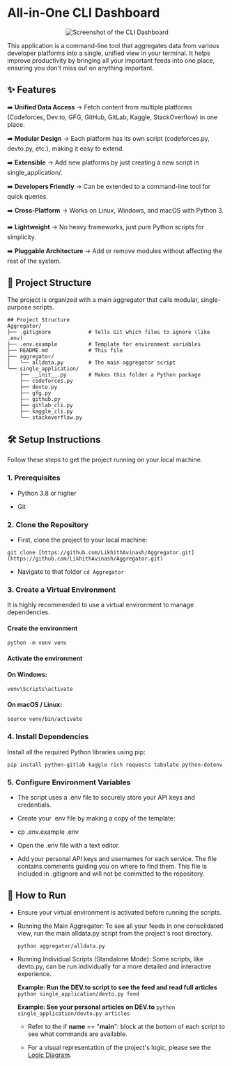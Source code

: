 # All-in-One CLI Dashboard
<p align="center">
<img alt="Screenshot of the CLI Dashboard" src="https://github.com/user-attachments/assets/bb843f7b-dd98-41f3-a4a8-586c2abc5312" />
</p>

This application is a command-line tool that aggregates data from various developer platforms into a single, unified view in your terminal. It helps improve productivity by bringing all your important feeds into one place, ensuring you don't miss out on anything important.

## ✨ Features
:arrow_right: **Unified Data Access** → Fetch content from multiple platforms (Codeforces, Dev.to, GFG, GitHub, GitLab, Kaggle, StackOverflow) in one place.

:arrow_right: **Modular Design** → Each platform has its own script (codeforces.py, devto.py, etc.), making it easy to extend.

:arrow_right: **Extensible** → Add new platforms by just creating a new script in single_application/.

:arrow_right: **Developers Friendly** → Can be extended to a command-line tool for quick queries.

:arrow_right: **Cross-Platform** → Works on Linux, Windows, and macOS with Python 3.

:arrow_right: **Lightweight** → No heavy frameworks, just pure Python scripts for simplicity.

:arrow_right: **Pluggable Architecture** → Add or remove modules without affecting the rest of the system.

## 📂 Project Structure
The project is organized with a main aggregator that calls modular, single-purpose scripts.

```
## Project Structure
Aggregator/
├── .gitignore            # Tells Git which files to ignore (like .env)
├── .env.example          # Template for environment variables
├── README.md             # This file
├── aggregator/
│   └── alldata.py        # The main aggregator script
└── single_application/
    ├── __init__.py       # Makes this folder a Python package
    ├── codeforces.py
    ├── devto.py
    ├── gfg.py
    ├── github.py
    ├── gitlab_cli.py
    ├── kaggle_cli.py
    └── stackoverflow.py
```

## 🛠️ Setup Instructions
Follow these steps to get the project running on your local machine.

### 1. Prerequisites
- Python 3.8 or higher

- Git

### 2. Clone the Repository
- First, clone the project to your local machine:

`git clone [https://github.com/LikhithAvinash/Aggregator.git](https://github.com/LikhithAvinash/Aggregator.git)`

- Navigate to that folder `cd Aggregator`

### 3. Create a Virtual Environment
It is highly recommended to use a virtual environment to manage dependencies.

#### Create the environment
`python -m venv venv`

#### Activate the environment
#### On Windows:
`venv\Scripts\activate`
#### On macOS / Linux:
`source venv/bin/activate`

### 4. Install Dependencies
Install all the required Python libraries using pip:

`pip install python-gitlab kaggle rich requests tabulate python-dotenv`

### 5. Configure Environment Variables
- The script uses a .env file to securely store your API keys and credentials.

- Create your .env file by making a copy of the template:

- cp .env.example .env

- Open the .env file with a text editor.

- Add your personal API keys and usernames for each service. The file contains comments guiding you on where to find them. This file is included in .gitignore and will not be committed to the repository.

## 🚀 How to Run
- Ensure your virtual environment is activated before running the scripts.

- Running the Main Aggregator: To see all your feeds in one consolidated view, run the main alldata.py script from the project's root directory.

    `python aggregator/alldata.py`

- Running Individual Scripts (Standalone Mode): Some scripts, like devto.py, can be run individually for a more detailed and interactive experience.

    **Example: Run the DEV.to script to see the feed and read full articles**
    `python single_application/devto.py feed`

    **Example: See your personal articles on DEV.to**
    `python single_application/devto.py articles`

    - Refer to the if __name__ == "__main__": block at the bottom of each script to see what commands are available.

    - For a visual representation of the project's logic, please see the [Logic Diagram](single_application/logic.svg).
